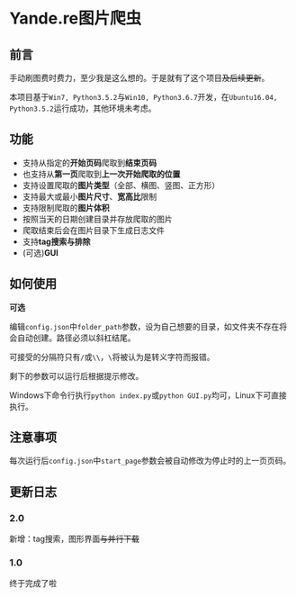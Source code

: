 # Yande.re图片爬虫

## 前言

手动刷图费时费力，至少我是这么想的。于是就有了这个项目~~及后续更新~~。

本项目基于`Win7, Python3.5.2`与`Win10, Python3.6.7`开发，在`Ubuntu16.04, Python3.5.2`运行成功，其他环境未考虑。

## 功能

- 支持从指定的**开始页码**爬取到**结束页码**
- 也支持从**第一页**爬取到**上一次开始爬取的位置**
- 支持设置爬取的**图片类型**（全部、横图、竖图、正方形）
- 支持最大或最小**图片尺寸**、**宽高比**限制
- 支持限制爬取的**图片体积**
- 按照当天的日期创建目录并存放爬取的图片
- 爬取结束后会在图片目录下生成日志文件
- 支持**tag搜索与排除**
- (可选)**GUI**

## 如何使用

**可选**

编辑`config.json`中`folder_path`参数，设为自己想要的目录，如文件夹不存在将会自动创建。路径必须以斜杠结尾。

可接受的分隔符只有`/`或`\\`，`\`将被认为是转义字符而报错。

剩下的参数可以运行后根据提示修改。

Windows下命令行执行`python index.py`或`python GUI.py`均可，Linux下可直接执行。

## 注意事项

每次运行后`config.json`中`start_page`参数会被自动修改为停止时的上一页页码。

## 更新日志

### 2.0

新增：tag搜索，图形界面~~与并行下载~~

### 1.0

终于完成了啦

